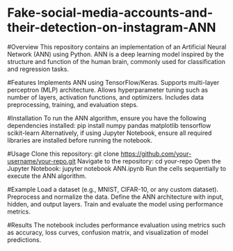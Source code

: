 # Fake-social-media-accounts-and-their-detection-on-instagram-ANN



#Overview
This repository contains an implementation of an Artificial Neural Network (ANN) using Python. ANN is a deep learning model inspired by the structure and function of the human brain, commonly used for classification and regression tasks.


#Features
Implements ANN using TensorFlow/Keras.
Supports multi-layer perceptron (MLP) architecture.
Allows hyperparameter tuning such as number of layers, activation functions, and optimizers.
Includes data preprocessing, training, and evaluation steps.


#Installation
To run the ANN algorithm, ensure you have the following dependencies installed:
pip install numpy pandas matplotlib tensorflow scikit-learn
Alternatively, if using Jupyter Notebook, ensure all required libraries are installed before running the notebook.


#Usage
Clone this repository:
git clone https://github.com/your-username/your-repo.git
Navigate to the repository:
cd your-repo
Open the Jupyter Notebook:
jupyter notebook ANN.ipynb
Run the cells sequentially to execute the ANN algorithm.


#Example
Load a dataset (e.g., MNIST, CIFAR-10, or any custom dataset).
Preprocess and normalize the data.
Define the ANN architecture with input, hidden, and output layers.
Train and evaluate the model using performance metrics.



#Results
The notebook includes performance evaluation using metrics such as accuracy, loss curves, confusion matrix, and visualization of model predictions.

